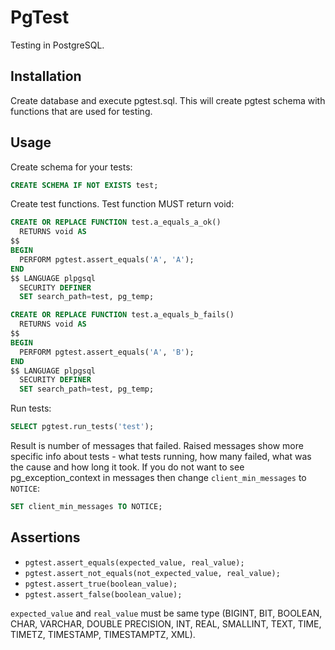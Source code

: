 # PgTest
Testing in PostgreSQL.

## Installation
Create database and execute pgtest.sql. This will create pgtest schema with functions that are used for testing.

## Usage
Create schema for your tests:
```sql
CREATE SCHEMA IF NOT EXISTS test;
```

Create test functions. Test function MUST return void:
```sql
CREATE OR REPLACE FUNCTION test.a_equals_a_ok()
  RETURNS void AS
$$
BEGIN
  PERFORM pgtest.assert_equals('A', 'A');
END
$$ LANGUAGE plpgsql
  SECURITY DEFINER
  SET search_path=test, pg_temp;
```
```sql
CREATE OR REPLACE FUNCTION test.a_equals_b_fails()
  RETURNS void AS
$$
BEGIN
  PERFORM pgtest.assert_equals('A', 'B');
END
$$ LANGUAGE plpgsql
  SECURITY DEFINER
  SET search_path=test, pg_temp;
```

Run tests:
```sql
SELECT pgtest.run_tests('test');
```

Result is number of messages that failed. Raised messages show more specific info about tests - what tests running, how many failed, what was the cause and how long it took.
If you do not want to see pg_exception_context in messages then change `client_min_messages` to `NOTICE`:
```sql
SET client_min_messages TO NOTICE;
```

## Assertions
* `pgtest.assert_equals(expected_value, real_value);`
* `pgtest.assert_not_equals(not_expected_value, real_value);`
* `pgtest.assert_true(boolean_value);`
* `pgtest.assert_false(boolean_value);`

`expected_value` and `real_value` must be same type (BIGINT, BIT, BOOLEAN, CHAR, VARCHAR, DOUBLE PRECISION, INT, REAL, SMALLINT, TEXT, TIME, TIMETZ, TIMESTAMP, TIMESTAMPTZ, XML).